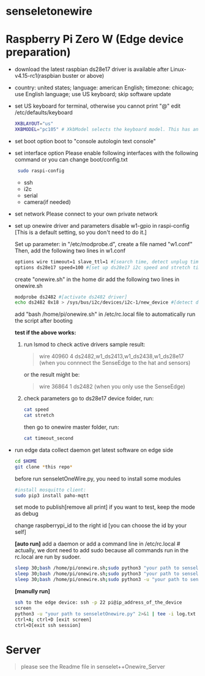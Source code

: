 # senseletonewire
# Raspberry Pi Zero W (Edge device preparation)
 -  download the latest raspbian
    ds28e17 driver is available after Linux-v4.15-rc1(raspbian buster or above)
 - country: united states; language: american English; timezone: chicago; use English language; use US keyboard; skip software update
 
 - set US keyboard for terminal, otherwise you cannot print "@"
    edit /etc/defaults/keyboard
    ```bash
    XKBLAYOUT="us"
    XKBMODEL="pc105" # XkbModel selects the keyboard model. This has an influence only for some extra keys your keyboard might have.
    ```

- set boot option
    boot to "console autologin text console"

- set interface option
    Please enable following interfaces with the following command or you can change boot/config.txt
    ```bash
     sudo raspi-config
    ```
    - ssh
    - i2c
    - serial
    - camera(if needed)

- set network
    Please connect to your own private network

- set up onewire driver and parameters
    disable w1-gpio in raspi-config [This is a default setting, so you don't need to do it.]

    Set up parameter: in "/etc/modprobe.d", create a file named "w1.conf"
    Then, add the following two lines in w1.conf
    ```bash
    options wire timeout=1 slave_ttl=1 #[search time, detect unplug time]
    options ds28e17 speed=100 #[set up ds28e17 i2c speed and stretch time]
    ```

    create "onewire.sh" in the home dir
    add the following two lines in onewire.sh
    ```bash
    modprobe ds2482 #[activate ds2482 driver]
    echo ds2482 0x18 > /sys/bus/i2c/devices/i2c-1/new_device #[detect ds2482]
    ```
    add "bash /home/pi/onewire.sh" in /etc/rc.local file to automatically run the script after booting
    
    **test if the above works:** 
    1. run lsmod to check active drivers
        sample result: 
        >wire 40960  4 ds2482,w1_ds2413,w1_ds2438,w1_ds28e17 (when you connnect the SenseEdge to the hat and sensors)
    
        or the result might be: 
        >wire 36864 1 ds2482 (when you only use the SenseEdge)
    
    2. check parameters
        go to ds28e17 device folder, run: 
        ```bash
        cat speed
        cat stretch
        ```
        then go to onewire master folder, run:
        ```bash
        cat timeout_second
        ```
    
- run edge data collect daemon
    get latest software on edge side

    ```bash
    cd $HOME
    git clone *this repo*
    ```

    before run senseletOneWire.py, you need to install some modules
    ```bash
    #install mosquitto client:
    sudo pip3 install paho-mqtt
    ```
    
    set mode to publish[remove all print]
    if you want to test, keep the mode as debug
    
    change raspberrypi_id to the right id [you can choose the id by your self]
    
    **[auto run]**
    add a daemon or add a command line in /etc/rc.local # actually, we dont need to add sudo because all commands run in the rc.local are run by sudoer. 
    ```bash
    sleep 30;bash /home/pi/onewire.sh;sudo python3 "your path to senseletOnewire.py" & #[add this line if you dont need log]
    sleep 30;bash /home/pi/onewire.sh;sudo python3 "your path to senseletOnewire.py" 2>&1 "your path to the log file" #[if you want a log]
    sleep 30;bash /home/pi/onewire.sh;sudo python3 -u "your path to senseletOnewire.py" 2>&1 | tee -i /some paths/"$(date '+%F-%T')_log.txt"& #[use this if you don't want to overwrite old log files everytime the raspberry pi reboots]
    ```
    
    **[manully run]**
    ```bash
    ssh to the edge device: ssh -p 22 pi@ip_address_of_the_device
    screen
    python3 -u "your path to senseletOnewire.py" 2>&1 | tee -i log.txt
    ctrl+A; ctrl+D [exit screen]
    ctrl+D[exit ssh session]
    ```

# Server
> please see the Readme file in senselet++Onewire_Server
